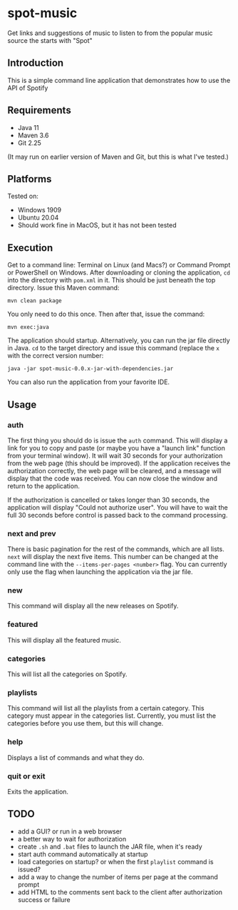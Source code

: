 # spot-music
Get links and suggestions of music to listen to from the popular music source the starts with "Spot"

## Introduction
This is a simple command line application that demonstrates how to use the API of Spotify

## Requirements
* Java 11
* Maven 3.6
* Git 2.25

(It may run on earlier version of Maven and Git, but this is what I've tested.)

## Platforms
Tested on:
* Windows 1909
* Ubuntu 20.04
* Should work fine in MacOS, but it has not been tested

## Execution
Get to a command line: Terminal on Linux  (and Macs?) or Command Prompt or PowerShell on Windows.
After downloading or cloning the application, `cd` into the directory with `pom.xml` in it.  This
should be just beneath the top directory.  Issue this Maven command:

    mvn clean package

You only need to do this once.  Then after that, issue the command:

    mvn exec:java
    
The application should startup.  Alternatively, you can run the jar file directly in Java.  `cd` to the
target directory and issue this command (replace the `x` with the correct version number:

    java -jar spot-music-0.0.x-jar-with-dependencies.jar

You can also run the application from your favorite IDE.

## Usage
### auth
The first thing you should do is issue the `auth` command.  This will display a link for you to copy and paste
(or maybe you have a "launch link" function from your terminal window).  It will wait 30 seconds for your
authorization from the web page (this should be improved).  If the application receives the authorization
correctly, the web page will be cleared, and a message will display that the code was received.  You can now 
close the window and return to the application.

If the authorization is cancelled or takes longer than 30 seconds, the application will display "Could not 
authorize user".  You will have to wait the full 30 seconds before control is passed back to the
command processing. 

### next and prev
There is basic pagination for the rest of the commands, which are all lists.  `next` will display the next
five items.  This number can be changed at the command line with the `--items-per-pages <number>` flag. 
You can currently only use the flag when launching the application via the jar file. 

### new
This command will display all the new releases on Spotify.

### featured
This will display all the featured music.

### categories
This will list all the categories on Spotify.

### playlists <category>
This command will list all the playlists from a certain category.  This category must appear in the categories
list.  Currently, you must list the categories before you use them, but this will change.

### help
Displays a list of commands and what they do.

### quit or exit
Exits the application.

## TODO
* add a GUI? or run in a web browser
* a better way to wait for authorization
* create `.sh` and `.bat` files to launch the JAR file, when it's ready
* start auth command automatically at startup
* load categories on startup?  or when the first `playlist` command is issued?
* add a way to change the number of items per page at the command prompt
* add HTML to the comments sent back to the client after authorization success or failure
